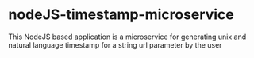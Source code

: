 # nodeJS-timestamp-microservice
This NodeJS based application is a microservice for generating unix and natural language timestamp for a string url parameter by the user
